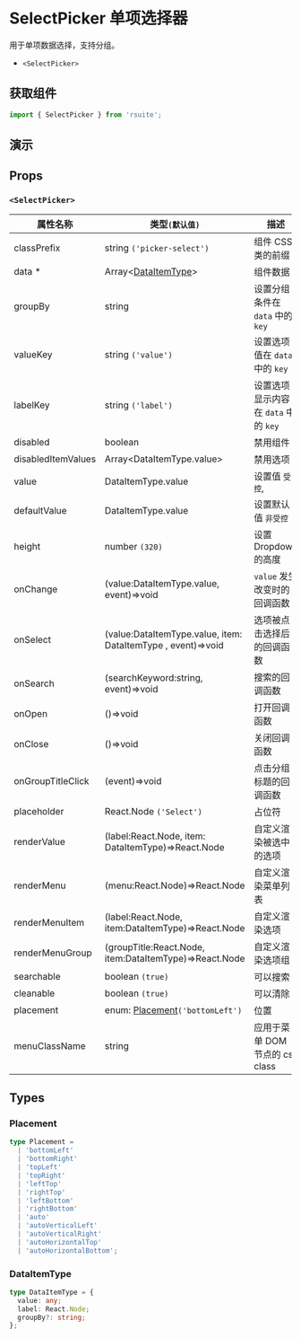 # SelectPicker 单项选择器

用于单项数据选择，支持分组。

* `<SelectPicker>`

## 获取组件

```js
import { SelectPicker } from 'rsuite';
```

## 演示

<!--{demo}-->

## Props

### `<SelectPicker>`

| 属性名称           | 类型`(默认值)`                                               | 描述                                 |
| ------------------ | ------------------------------------------------------------ | ------------------------------------ |
| classPrefix        | string `('picker-select')`                                   | 组件 CSS 类的前缀                    |
| data \*            | Array&lt;[DataItemType](#DataItemType)&gt;                   | 组件数据                             |
| groupBy            | string                                                       | 设置分组条件在 `data` 中的 `key`     |
| valueKey           | string `('value')`                                           | 设置选项值在 `data` 中的 `key`       |
| labelKey           | string `('label')`                                           | 设置选项显示内容在 `data` 中的 `key` |
| disabled           | boolean                                                      | 禁用组件                             |
| disabledItemValues | Array&lt;DataItemType.value&gt;                              | 禁用选项                             |
| value              | DataItemType.value                                           | 设置值 `受控`,                       |
| defaultValue       | DataItemType.value                                           | 设置默认值 `非受控`                  |
| height             | number `(320)`                                               | 设置 Dropdown 的高度                 |
| onChange           | (value:DataItemType.value, event)=>void                      | `value` 发生改变时的回调函数         |
| onSelect           | (value:DataItemType.value, item: DataItemType , event)=>void | 选项被点击选择后的回调函数           |
| onSearch           | (searchKeyword:string, event)=>void                          | 搜索的回调函数                       |
| onOpen             | ()=>void                                                     | 打开回调函数                         |
| onClose            | ()=>void                                                     | 关闭回调函数                         |
| onGroupTitleClick  | (event)=>void                                                | 点击分组标题的回调函数               |
| placeholder        | React.Node `('Select')`                                      | 占位符                               |
| renderValue        | (label:React.Node, item: DataItemType)=>React.Node           | 自定义渲染被选中的选项               |
| renderMenu         | (menu:React.Node)=>React.Node                                | 自定义渲染菜单列表                   |
| renderMenuItem     | (label:React.Node, item:DataItemType)=>React.Node            | 自定义渲染选项                       |
| renderMenuGroup    | (groupTitle:React.Node, item:DataItemType)=>React.Node       | 自定义渲染选项组                     |
| searchable         | boolean `(true)`                                             | 可以搜索                             |
| cleanable          | boolean `(true)`                                             | 可以清除                             |
| placement          | enum: [Placement](#Placement)`('bottomLeft')`                | 位置                                 |
| menuClassName      | string                                                       | 应用于菜单 DOM 节点的 css class      |

## Types

### Placement

```ts
type Placement =
  | 'bottomLeft'
  | 'bottomRight'
  | 'topLeft'
  | 'topRight'
  | 'leftTop'
  | 'rightTop'
  | 'leftBottom'
  | 'rightBottom'
  | 'auto'
  | 'autoVerticalLeft'
  | 'autoVerticalRight'
  | 'autoHorizontalTop'
  | 'autoHorizontalBottom';
```

### DataItemType

```ts
type DataItemType = {
  value: any;
  label: React.Node;
  groupBy?: string;
};
```

